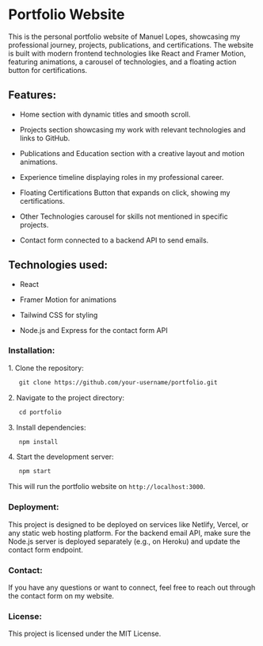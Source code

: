 # Portfolio Website

This is the personal portfolio website of Manuel Lopes, showcasing my professional journey, projects, publications, and certifications. The website is built with modern frontend technologies like React and Framer Motion, featuring animations, a carousel of technologies, and a floating action button for certifications.

## Features:

- Home section with dynamic titles and smooth scroll.

- Projects section showcasing my work with relevant technologies and links to GitHub.

- Publications and Education section with a creative layout and motion animations.

- Experience timeline displaying roles in my professional career.

- Floating Certifications Button that expands on click, showing my certifications.

- Other Technologies carousel for skills not mentioned in specific projects.

- Contact form connected to a backend API to send emails.

## Technologies used:

- React

- Framer Motion for animations

- Tailwind CSS for styling

- Node.js and Express for the contact form API
 

### Installation:

1\. Clone the repository:

```bash
   git clone https://github.com/your-username/portfolio.git
```

2\. Navigate to the project directory:

```bash
   cd portfolio
```


3\. Install dependencies:

```bash
   npm install
```


4\. Start the development server:

```bash
   npm start
```


This will run the portfolio website on `http://localhost:3000`.

### Deployment:

This project is designed to be deployed on services like Netlify, Vercel, or any static web hosting platform. For the backend email API, make sure the Node.js server is deployed separately (e.g., on Heroku) and update the contact form endpoint.

### Contact:

If you have any questions or want to connect, feel free to reach out through the contact form on my website.

### License:

This project is licensed under the MIT License.

